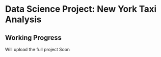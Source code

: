# Data Science Project: New York Taxi Analysis

## Working Progress
Will upload the full project Soon

